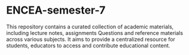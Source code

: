 # ENCEA-semester-7
This repository contains a curated collection of academic materials, including lecture notes, assignments Questions and reference materials across various subjects. It aims to provide a centralized resource for students, educators to access and contribute educational content. 
